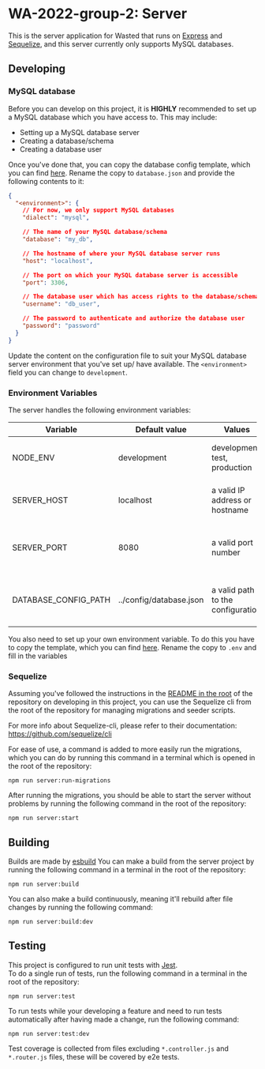 # WA-2022-group-2: Server

This is the server application for Wasted that runs on [Express](https://expressjs.com/) and [Sequelize](https://sequelize.org/docs/v6/),
and this server currently only supports MySQL databases.

## Developing

### MySQL database

Before you can develop on this project, it is **HIGHLY** recommended to set up a MySQL database which you have access to.
This may include:

- Setting up a MySQL database server
- Creating a database/schema
- Creating a database user

Once you've done that, you can copy the database config template, which you can find [here](src/app/config/database-template.json).
Rename the copy to `database.json` and provide the following contents to it:

```json
{
  "<environment>": {
    // For now, we only support MySQL databases
    "dialect": "mysql",

    // The name of your MySQL database/schema
    "database": "my_db",

    // The hostname of where your MySQL database server runs
    "host": "localhost",

    // The port on which your MySQL database server is accessible
    "port": 3306,

    // The database user which has access rights to the database/schema
    "username": "db_user",

    // The password to authenticate and authorize the database user
    "password": "password"
  }
}
```

Update the content on the configuration file to suit your MySQL database server environment that you've set up/ have
available. The `<environment>` field you can change to `development`.

### Environment Variables

The server handles the following environment variables:

| Variable             | Default value           | Values                            | Description                                            |
| -------------------- | ----------------------- | --------------------------------- | ------------------------------------------------------ |
| NODE_ENV             | development             | development, test, production     | Which environment the server runs in.                  |
| SERVER_HOST          | localhost               | a valid IP address or hostname    | On which host to make the server available.            |
| SERVER_PORT          | 8080                    | a valid port number               | On which port of the host to make the server available |
| DATABASE_CONFIG_PATH | ../config/database.json | a valid path to the configuration | Where to find the database configuration file          |

You also need to set up your own environment variable. To do this you have to copy the template, which you can find [here](.env.example).
Rename the copy to `.env` and fill in the variables
### Sequelize

Assuming you've followed the instructions in the [README in the root](../../README.md#developing) of the repository on
developing in this project, you can use the Sequelize cli from the root of the repository for managing migrations and
seeder scripts.

For more info about Sequelize-cli, please refer to their documentation: https://github.com/sequelize/cli

For ease of use, a command is added to more easily run the migrations, which you can do by running this command in a terminal
which is opened in the root of the repository:

```shell
npm run server:run-migrations
```

After running the migrations, you should be able to start the server without problems by running the following command
in the root of the repository:

```shell
npm run server:start
```

## Building

Builds are made by [esbuild](https://esbuild.github.io/)
You can make a build from the server project by running the following command in a terminal in the root of the repository:

```shell
npm run server:build
```

You can also make a build continuously, meaning it'll rebuild after file changes by running the following command:

```shell
npm run server:build:dev
```

## Testing

This project is configured to run unit tests with [Jest](https://jestjs.io/docs/getting-started).  
To do a single run of tests, run the following command in a terminal in the root of the repository:

```shell
npm run server:test
```

To run tests while your developing a feature and need to run tests automatically after having made a change, run the
following command:

```shell
npm run server:test:dev
```

Test coverage is collected from files excluding `*.controller.js` and `*.router.js` files, these will be covered by
e2e tests.
